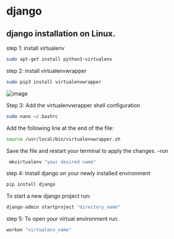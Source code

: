 # django

## django installation on Linux.
step 1: install virtualenv

~~~bash
sudo apt-get install python3-virtualenv
~~~

step 2: install virtualenvwrapper

~~~bash
sudo pip3 install virtualenvwrapper
~~~

![image](https://github.com/peternjathi/django/assets/108217436/062c4917-1923-43bf-b447-121c11da3f11)

Step 3: Add the virtualenvwrapper shell configuration

~~~bash
sudo nano ~/.bashrc
~~~

Add the following line at the end of the file: 

~~~bash
source /usr/local/bin/virtualenvwrapper.sh
~~~

Save the file and restart your terminal to apply the changes.
-run
~~~bash
 mkvirtualenv "your desired name"
~~~
step 4: Install django on your newly installed environment
~~~bash
pip install django
~~~
To start a new django project run:
~~~bash
django-admin startproject "directory_name"
~~~
step 5: To open your virtual environment run.
~~~bash
workon "virtualenv_name"
~~~

